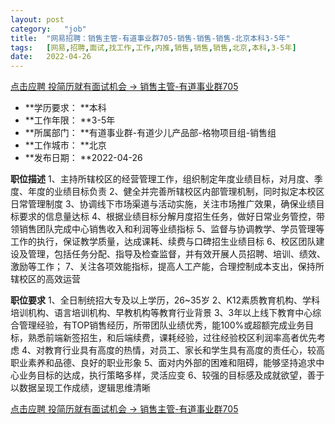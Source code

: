 ```yaml
---
layout:	post
category:	"job"
title:	"网易招聘：销售主管-有道事业群705-销售-销售-销售-北京本科3-5年"
tags:	[网易,招聘,面试,找工作,工作,内推,销售,销售,销售,北京,本科,3-5年]
date:	2022-04-26
---
```


[点击应聘 投简历就有面试机会 -> 销售主管-有道事业群705](http://mobile.bole.netease.com/bole/boleDetail?id=37273&employeeId=346f03c3cda5f04c&key=all)



- **学历要求： **本科
- **工作年限： **3-5年
- **所属部门： **有道事业群-有道少儿产品部-格物项目组-销售组
- **工作城市： **北京
- **发布日期： **2022-04-26



**职位描述**
1、主持所辖校区的经营管理工作，组织制定年度业绩目标，对月度、季度、年度的业绩目标负责 
2、健全并完善所辖校区内部管理机制，同时拟定本校区日常管理制度 
3、协调线下市场渠道与活动实施，关注市场推广效果，确保业绩目标要求的信息量达标 
4、根据业绩目标分解月度招生任务，做好日常业务管控，带领销售团队完成中心销售收入和利润等业绩指标 
5、监督与协调教学、学员管理等工作的执行，保证教学质量，达成课耗、续费与口碑招生业绩目标 
6、校区团队建设及管理，包括任务分配、指导及检查监督，并有效开展人员招聘、培训、绩效、激励等工作； 
7、关注各项效能指标，提高人工产能，合理控制成本支出，保持所辖校区的高效运营   




**职位要求**
1、全日制统招大专及以上学历，26~35岁 
2、K12素质教育机构、学科培训机构、语言培训机构、早教机构等教育行业背景 
3、3年以上线下教育中心综合管理经验，有TOP销售经历，所带团队业绩优秀，能100%或超额完成业务目标，熟悉前端新签招生，和后端续费，课耗经验，过往经验校区利润率高者优先考虑 
4、对教育行业具有高度的热情，对员工、家长和学生具有高度的责任心，较高职业素养和品德、良好的职业形象
 5、面对内外部的困难和阻碍，能够坚持追求中心业务目标的达成，执行策略多样，灵活应变 
6、较强的目标感及成就欲望，善于以数据呈现工作成绩，逻辑思维清晰



[点击应聘 投简历就有面试机会 -> 销售主管-有道事业群705](http://mobile.bole.netease.com/bole/boleDetail?id=37273&employeeId=346f03c3cda5f04c&key=all)